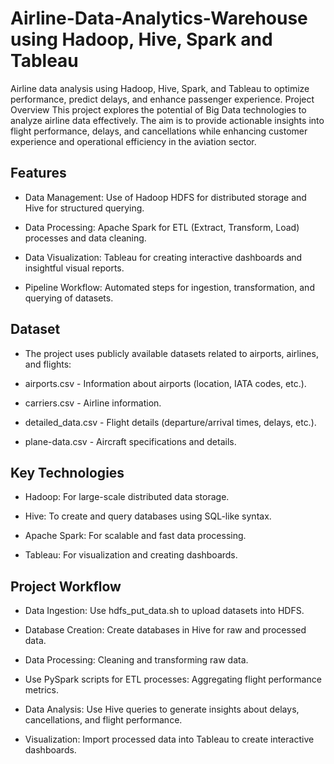 # Airline-Data-Analytics-Warehouse using Hadoop, Hive, Spark and Tableau
 Airline data analysis using Hadoop, Hive, Spark, and Tableau to optimize performance, predict delays, and enhance passenger experience.
Project Overview
This project explores the potential of Big Data technologies to analyze airline data effectively. The aim is to provide actionable insights into flight performance, delays, and cancellations while enhancing customer experience and operational efficiency in the aviation sector.

## Features

- Data Management: Use of Hadoop HDFS for distributed storage and Hive for structured querying.

- Data Processing: Apache Spark for ETL (Extract, Transform, Load) processes and data cleaning.

- Data Visualization: Tableau for creating interactive dashboards and insightful visual reports.

- Pipeline Workflow: Automated steps for ingestion, transformation, and querying of datasets.

## Dataset
- The project uses publicly available datasets related to airports, airlines, and flights:

+ airports.csv - Information about airports (location, IATA codes, etc.).

+ carriers.csv - Airline information.

+ detailed_data.csv - Flight details (departure/arrival times, delays, etc.).

+ plane-data.csv - Aircraft specifications and details.

## Key Technologies
- Hadoop: For large-scale distributed data storage.

- Hive: To create and query databases using SQL-like syntax.

- Apache Spark: For scalable and fast data processing.

- Tableau: For visualization and creating dashboards.

## Project Workflow

- Data Ingestion: Use hdfs_put_data.sh to upload datasets into HDFS.

- Database Creation: Create databases in Hive for raw and processed data.

- Data Processing: Cleaning and transforming raw data.

- Use PySpark scripts for ETL processes: Aggregating flight performance metrics.

- Data Analysis: Use Hive queries to generate insights about delays, cancellations, and flight performance.

- Visualization: Import processed data into Tableau to create interactive dashboards.
